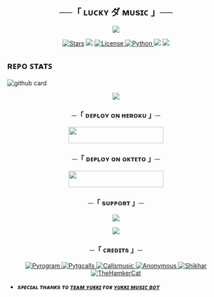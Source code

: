 <h2 align="center">
    ──「 ʟᴜᴄᴋʏ ダ ᴍᴜsɪᴄ 」──
</h2>

<p align="center">
  <img src="https://telegra.ph/file/8ac73da2a18aef2db211d.jpg">
</p>

<p align="center">
<a href="https://github.com/mrluckyxd/LUCKY-MUSICX/stargazers"><img src="https://img.shields.io/github/stars/mrluckyxd/LUCKY-MUSICX?color=pink&logo=github&logoColor=pink&style=for-the-badge" alt="Stars" /></a>
<a href="https://github.com/mrluckyxd/LUCKY-MUSICX/network/members"> <img src="https://img.shields.io/github/forks/Mrluckyxd/LUCKY-MUSICX?color=pink&logo=github&logoColor=pink&style=for-the-badge" /></a>
<a href="https://github.com/mrluckyxd/LUCKY-MUSICX/blob/master/LICENSE"> <img src="https://img.shields.io/badge/License-MIT-pink?style=for-the-badge" alt="License" /> </a>
<a href="https://www.python.org/"> <img src="https://img.shields.io/badge/Written%20in-Python-pink?style=for-the-badge&logo=python" alt="Python" /> </a>
<a href="https://pypi.org/project/Pyrogram/"> <img src="https://img.shields.io/pypi/v/pyrogram?color=pink&label=pyrogram&logo=python&logoColor=pink&style=for-the-badge" /></a>
<a href="https://github.com/mrluckyxd/LUCKY-MUSICX/commits/MRLUCKYXD"> <img src="https://img.shields.io/github/last-commit/MRLUCKYXD/LUCKY-MUSICX?color=pink&logo=github&logoColor=pink&style=for-the-badge" /></a>
</p>


## ʀᴇᴘᴏ ꜱᴛᴀᴛꜱ
![github card](https://github-readme-stats.vercel.app/api/pin/?username=mrluckyxd&repo=LUCKY-MUSICX&theme=gray)


<p align="center">
  <img src="https://telegra.ph/file/36be820a8775f0bfc773e.jpg">
</p>

<h3 align="center">
    ─「 ᴅᴇᴩʟᴏʏ ᴏɴ ʜᴇʀᴏᴋᴜ 」─
</h3>

<p align="center"><a href="https://dashboard.heroku.com/new?template=https://github.com/mrluckyxd/LUCKY-MUSICX"> <img src="https://img.shields.io/badge/Deploy%20On%20Heroku-pink?style=for-the-badge&logo=heroku" width="220" height="38.45"/></a></p>


<h3 align="center">
    ─「 ᴅᴇᴩʟᴏʏ ᴏɴ ᴏᴋᴛᴇᴛᴏ 」─
</h3>

<p align="center"><a href="https://cloud.okteto.com/deploy?repository=https://github.com/mrluckyxd/LUCKY-MUSICX"><img src="https://img.shields.io/badge/Deploy%20On%20Okteto-pink?style=for-the-badge&logo=Okteto" width="220" height="38.45"/></a></p>

<h3 align="center">
    ─「 sᴜᴩᴩᴏʀᴛ 」─
</h3>

<p align="center">
<a href="https://telegram.me/terayaarhoomai"><img src="https://img.shields.io/badge/-Support%20Group-pink.svg?style=for-the-badge&logo=Telegram"></a>
</p>

<p align="center">
<a href="https://telegram.me/cute_boy701"><img src="https://img.shields.io/badge/%20LUCKY-pink.svg?style=for-the-badge&logo=Telegram"></a>
</p>

<h3 align="center">
    ─「 ᴄʀᴇᴅɪᴛs 」─
</h3>

<p align="center">
<a href="https://github.com/pyrogram/pyrogram"> <img src="https://img.shields.io/badge/Pyrogram-pink?style=for-the-badge&logo=github" alt="Pyrogram" /> </a>
<a href="https://github.com/pytgcalls/pytgcalls"> <img src="https://img.shields.io/badge/PyTgCalls-pink?style=for-the-badge&logo=github" alt="Pytgcalls" /> </a>
<a href="https://github.com/Callsmusic"> <img src="https://img.shields.io/badge/CallsMusic-pink?style=for-the-badge&logo=github" alt="Callsmusic" /> </a>
<a href="https://github.com/AnonymousR1025"> <img src="https://img.shields.io/badge/Anonymous-pink?style=for-the-badge&logo=github" alt="Anonymous" /> </a>
<a href="https://github.com/NotReallyShikhar"> <img src="https://img.shields.io/badge/Shikhar-pink?style=for-the-badge&logo=github" alt="Shikhar" /> </a>
<a href="https://github.com/TheHamkerCat"> <img src="https://img.shields.io/badge/TheHamkerCat-pink?style=for-the-badge&logo=github" alt="TheHamkerCat" /> </a>
</p>

- <b> _sᴩᴇᴄɪᴀʟ ᴛʜᴀɴᴋs ᴛᴏ [ᴛᴇᴀᴍ ʏᴜᴋᴋɪ](https://github.com/TeamYukki) ғᴏʀ [ʏᴜᴋᴋɪ ᴍᴜsɪᴄ ʙᴏᴛ](https://github.com/TeamYukki/YukkiMusicBot)_ </b>

